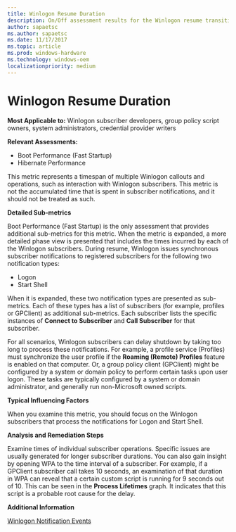 ```yaml
---
title: Winlogon Resume Duration
description: On/Off assessment results for the Winlogon resume transition phase 
author: sapaetsc
ms.author: sapaetsc
ms.date: 11/17/2017
ms.topic: article
ms.prod: windows-hardware
ms.technology: windows-oem
localizationpriority: medium
---
```


# Winlogon Resume Duration

**Most Applicable to:** Winlogon subscriber developers, group policy script owners, system administrators, credential provider writers

**Relevant Assessments:**

-   Boot Performance (Fast Startup)
-   Hibernate Performance

This metric represents a timespan of multiple Winlogon callouts and operations, such as interaction with Winlogon subscribers. This metric is not the accumulated time that is spent in subscriber notifications, and it should not be treated as such.

**Detailed Sub-metrics**

Boot Performance (Fast Startup) is the only assessment that provides additional sub-metrics for this metric. When the metric is expanded, a more detailed phase view is presented that includes the times incurred by each of the Winlogon subscribers. During resume, Winlogon issues synchronous subscriber notifications to registered subscribers for the following two notification types:

-   Logon
-   Start Shell

When it is expanded, these two notification types are presented as sub-metrics. Each of these types has a list of subscribers (for example, profiles or GPClient) as additional sub-metrics. Each subscriber lists the specific instances of **Connect to Subscriber** and **Call Subscriber** for that subscriber.

For all scenarios, Winlogon subscribers can delay shutdown by taking too long to process these notifications. For example, a profile service (Profiles) must synchronize the user profile if the **Roaming (Remote) Profiles** feature is enabled on that computer. Or, a group policy client (GPClient) might be configured by a system or domain policy to perform certain tasks upon user logon. These tasks are typically configured by a system or domain administrator, and generally run non-Microsoft owned scripts.

**Typical Influencing Factors**

When you examine this metric, you should focus on the Winlogon subscribers that process the notifications for Logon and Start Shell.

**Analysis and Remediation Steps**

Examine times of individual subscriber operations. Specific issues are usually generated for longer subscriber durations. You can also gain insight by opening WPA to the time interval of a subscriber. For example, if a GPClient subscriber call takes 10 seconds, an examination of that duration in WPA can reveal that a certain custom script is running for 9 seconds out of 10. This can be seen in the **Process Lifetimes** graph. It indicates that this script is a probable root cause for the delay.

**Additional Information**

[Winlogon Notification Events](http://go.microsoft.com/fwlink/?LinkId=247505)

